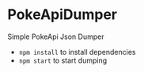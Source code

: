 # PokeApiDumper
Simple PokeApi Json Dumper


- `npm install` to install dependencies
- `npm start` to start dumping
